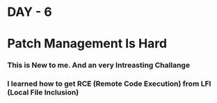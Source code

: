 # DAY - 6
# Patch Management Is Hard

### This is New to me. And an very Intreasting Challange 

### I learned how to get RCE (Remote Code Execution) from LFI (Local File Inclusion) 


